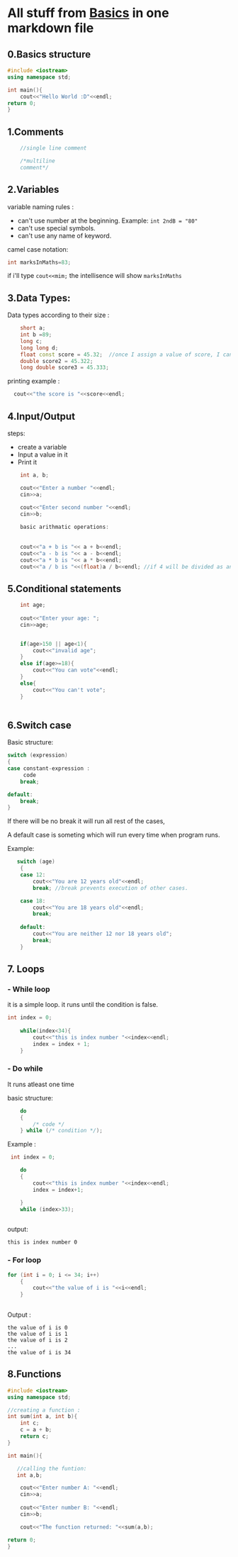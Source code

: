 # All stuff from [Basics](https://github.com/HarshitKumarOjha/CPP-Basics/tree/main/Basics) in one markdown file 

## 0.Basics structure

```cpp
#include <iostream>
using namespace std;

int main(){
    cout<<"Hello World :D"<<endl;
return 0;
}
```

## 1.Comments

```cpp
    //single line comment
```
```cpp
    /*multiline
    comment*/
```    

## 2.Variables

variable naming rules :

- can't use number at the beginning. Example: `int 2ndB = "80"`
- can't use special symbols.
- can't use any name of keyword.

camel case notation:

```cpp
int marksInMaths=83;
```

if i'll type `cout<<mim;` the intellisence will show `marksInMaths`

## 3.Data Types:

Data types according to their size :

```cpp
    short a;
    int b =89;
    long c;
    long long d;
    float const score = 45.32;  //once I assign a value of score, I can't re assign it in any part of programme bcz i wroe that `const` thing before the variable name
    double score2 = 45.322;
    long double score3 = 45.333;
```

printing example :

```cpp 
  cout<<"the score is "<<score<<endl;
```

## 4.Input/Output

steps:
- create a variable
- Input a value in it
- Print it

```cpp
    int a, b;

    cout<<"Enter a number "<<endl;
    cin>>a;

    cout<<"Enter second number "<<endl;
    cin>>b;
    
    basic arithmatic operations:
    
    
    cout<<"a + b is "<< a + b<<endl;
    cout<<"a - b is "<< a - b<<endl;
    cout<<"a * b is "<< a * b<<endl;
    cout<<"a / b is "<<(float)a / b<<endl; //if 4 will be divided as an integer with 3 then it will giv 1, to show the floar/actual value we have to type cast it to float
```


## 5.Conditional statements

```cpp
    int age;
    
    cout<<"Enter your age: ";
    cin>>age;


    if(age>150 || age<1){
        cout<<"invalid age";
    }
    else if(age>=18){
        cout<<"You can vote"<<endl;
    }
    else{
        cout<<"You can't vote";
    } 
    
```

## 6.Switch case

Basic structure:

```cpp
switch (expression)
{
case constant-expression :
     code 
    break;

default:
    break;
}

```
If there will be no break it will run all rest of the cases, 

A default case is someting which will run every time when program runs.

Example:

```cpp
   switch (age)
    {
    case 12:
        cout<<"You are 12 years old"<<endl;
        break; //break prevents execution of other cases.

    case 18:
        cout<<"You are 18 years old"<<endl;
        break;     
    
    default:
        cout<<"You are neither 12 nor 18 years old";
        break;
    }
```

## 7. Loops

### - While loop

it is a simple loop. it runs until the condition is false.

```cpp
int index = 0;
    
    while(index<34){
        cout<<"this is index number "<<index<<endl;
        index = index + 1;
    }
```    

### - Do while

It runs atleast one time

basic structure:

```cpp
    do
    {
        /* code */
    } while (/* condition */);
```    

Example :

```cpp
 int index = 0;

    do
    {
        cout<<"this is index number "<<index<<endl;
        index = index+1;

    } 
    while (index>33);
    
```    

output:

`this is index number 0`

### - For loop

```cpp
for (int i = 0; i <= 34; i++)
    {
        cout<<"the value of i is "<<i<<endl;
    }
    
```

Output :

```
the value of i is 0
the value of i is 1
the value of i is 2
...
the value of i is 34
```

## 8.Functions

```cpp
#include <iostream>
using namespace std;

//creating a function :
int sum(int a, int b){
    int c;
    c = a + b;
    return c;
}

int main(){

   //calling the funtion:
   int a,b;

    cout<<"Enter number A: "<<endl;
    cin>>a;
    
    cout<<"Enter number B: "<<endl;
    cin>>b;

    cout<<"The function returned: "<<sum(a,b);

return 0;
}
```
